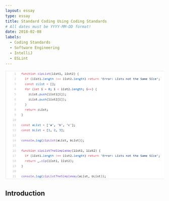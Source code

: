 ```yaml
---
layout: essay
type: essay
title: Standard Coding Using Coding Standards
# All dates must be YYYY-MM-DD format!
date: 2018-02-08
labels:
  - Coding Standards
  - Software Engineering
  - IntelliJ
  - ESLint
---
```

<div class="ui small rounded images">
  <img class="ui image" src="../images/CodingStandard.PNG">
</div>

## Introduction
